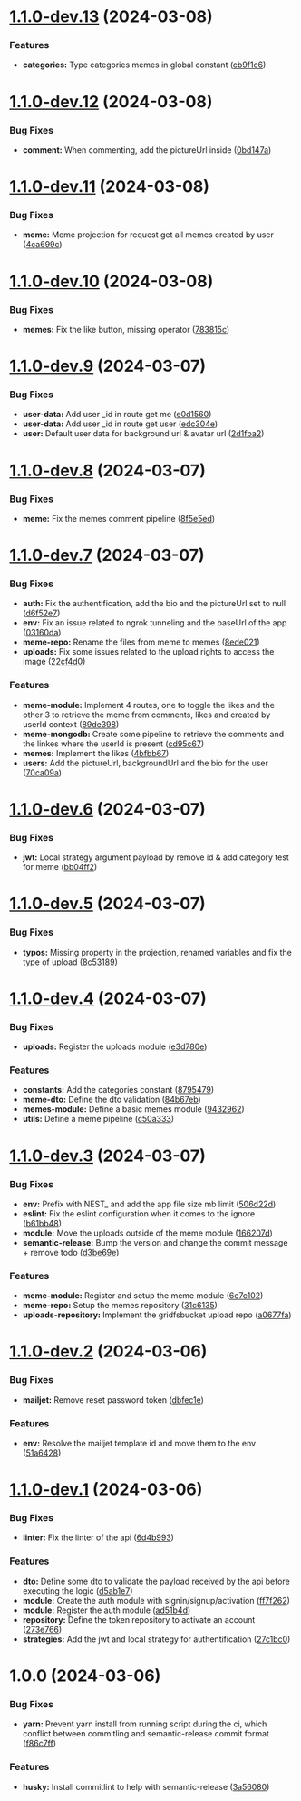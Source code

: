 # [1.1.0-dev.13](https://github.com/Maghwyn/meme-rn-api/compare/v1.1.0-dev.12...v1.1.0-dev.13) (2024-03-08)


### Features

* **categories:** Type categories memes in global constant ([cb9f1c6](https://github.com/Maghwyn/meme-rn-api/commit/cb9f1c6d9f556f70be4e88b4238c770cb273500e))

# [1.1.0-dev.12](https://github.com/Maghwyn/meme-rn-api/compare/v1.1.0-dev.11...v1.1.0-dev.12) (2024-03-08)


### Bug Fixes

* **comment:** When commenting, add the pictureUrl inside ([0bd147a](https://github.com/Maghwyn/meme-rn-api/commit/0bd147aeddf3c1553663322bb0fa169758eb4861))

# [1.1.0-dev.11](https://github.com/Maghwyn/meme-rn-api/compare/v1.1.0-dev.10...v1.1.0-dev.11) (2024-03-08)


### Bug Fixes

* **meme:** Meme projection for request get all memes created by user ([4ca699c](https://github.com/Maghwyn/meme-rn-api/commit/4ca699caea84d0cf5ed78f59d45ecb9988b83699))

# [1.1.0-dev.10](https://github.com/Maghwyn/meme-rn-api/compare/v1.1.0-dev.9...v1.1.0-dev.10) (2024-03-08)


### Bug Fixes

* **memes:** Fix the like button, missing operator ([783815c](https://github.com/Maghwyn/meme-rn-api/commit/783815c55011af638ce919048b3ca3e29b6a6223))

# [1.1.0-dev.9](https://github.com/Maghwyn/meme-rn-api/compare/v1.1.0-dev.8...v1.1.0-dev.9) (2024-03-07)


### Bug Fixes

* **user-data:** Add user _id in route get me ([e0d1560](https://github.com/Maghwyn/meme-rn-api/commit/e0d1560dc3b47fbcd9c00941551d6c0727b37028))
* **user-data:** Add user _id in route get user ([edc304e](https://github.com/Maghwyn/meme-rn-api/commit/edc304e31499a1006ca5651dab188c9733afe1da))
* **user:** Default user data for background url & avatar url ([2d1fba2](https://github.com/Maghwyn/meme-rn-api/commit/2d1fba241802ef668172f7dfcd564899fe6902fc))

# [1.1.0-dev.8](https://github.com/Maghwyn/meme-rn-api/compare/v1.1.0-dev.7...v1.1.0-dev.8) (2024-03-07)


### Bug Fixes

* **meme:** Fix the memes comment pipeline ([8f5e5ed](https://github.com/Maghwyn/meme-rn-api/commit/8f5e5ed567d138a2527dd750173ad910618413d2))

# [1.1.0-dev.7](https://github.com/Maghwyn/meme-rn-api/compare/v1.1.0-dev.6...v1.1.0-dev.7) (2024-03-07)


### Bug Fixes

* **auth:** Fix the authentification, add the bio and the pictureUrl set to null ([d6f52e7](https://github.com/Maghwyn/meme-rn-api/commit/d6f52e7ebb4980eb330839ee454b3020a34b83d8))
* **env:** Fix an issue related to ngrok tunneling and the baseUrl of the app ([03160da](https://github.com/Maghwyn/meme-rn-api/commit/03160da65b56ce16abeb699299490c5421926007))
* **meme-repo:** Rename the files from meme to memes ([8ede021](https://github.com/Maghwyn/meme-rn-api/commit/8ede0211735a7ad80b5b8a732cc3d2f43d4a5f97))
* **uploads:** Fix some issues related to the upload rights to access the image ([22cf4d0](https://github.com/Maghwyn/meme-rn-api/commit/22cf4d0e35df7d4b7ada06226d38346a11b7c4d2))


### Features

* **meme-module:** Implement 4 routes, one to toggle the likes and the other 3 to retrieve the meme from comments, likes and created by userId context ([89de398](https://github.com/Maghwyn/meme-rn-api/commit/89de398702386ff0c89ee9d496cab9c90f629475))
* **meme-mongodb:** Create some pipeline to retrieve the comments and the linkes where the userId is present ([cd95c67](https://github.com/Maghwyn/meme-rn-api/commit/cd95c678d2ceecdb41cf329c9e87ababaf0f26f7))
* **memes:** Implement the likes ([4bfbb67](https://github.com/Maghwyn/meme-rn-api/commit/4bfbb67e91b68f45517ffead3b6965083ccdbfb2))
* **users:** Add the pictureUrl, backgroundUrl and the bio for the user ([70ca09a](https://github.com/Maghwyn/meme-rn-api/commit/70ca09a905d4d6c21e545dec5a23f1b369500ce1))

# [1.1.0-dev.6](https://github.com/Maghwyn/meme-rn-api/compare/v1.1.0-dev.5...v1.1.0-dev.6) (2024-03-07)


### Bug Fixes

* **jwt:** Local strategy argument payload by remove id & add category test for meme ([bb04ff2](https://github.com/Maghwyn/meme-rn-api/commit/bb04ff20010d697df38b78f99c081425cc0fdb6a))

# [1.1.0-dev.5](https://github.com/Maghwyn/meme-rn-api/compare/v1.1.0-dev.4...v1.1.0-dev.5) (2024-03-07)


### Bug Fixes

* **typos:** Missing property in the projection, renamed variables and fix the type of upload ([8c53189](https://github.com/Maghwyn/meme-rn-api/commit/8c53189879f78ef917b43be987efdd8f4e3b3bdb))

# [1.1.0-dev.4](https://github.com/Maghwyn/meme-rn-api/compare/v1.1.0-dev.3...v1.1.0-dev.4) (2024-03-07)


### Bug Fixes

* **uploads:** Register the uploads module ([e3d780e](https://github.com/Maghwyn/meme-rn-api/commit/e3d780ee84488296216f51b01193a24704a31df7))


### Features

* **constants:** Add the categories constant ([8795479](https://github.com/Maghwyn/meme-rn-api/commit/8795479c153691bcb35eb8b59b4e4490cf6ab0e7))
* **meme-dto:** Define the dto validation ([84b67eb](https://github.com/Maghwyn/meme-rn-api/commit/84b67eb78d554513839f752f9ef52e5ffe942ae9))
* **memes-module:** Define a basic memes module ([9432962](https://github.com/Maghwyn/meme-rn-api/commit/94329620f7f9a8d23ad9ae18b7e2d78fba933e78))
* **utils:** Define a meme pipeline ([c50a333](https://github.com/Maghwyn/meme-rn-api/commit/c50a333287669d526aa1cf00c103bbcd88728b2d))

# [1.1.0-dev.3](https://github.com/Maghwyn/meme-rn-api/compare/v1.1.0-dev.2...v1.1.0-dev.3) (2024-03-07)


### Bug Fixes

* **env:** Prefix with NEST_ and add the app file size mb limit ([506d22d](https://github.com/Maghwyn/meme-rn-api/commit/506d22d10af476601a183ab14266725c1c8f8e84))
* **eslint:** Fix the eslint configuration when it comes to the ignore ([b61bb48](https://github.com/Maghwyn/meme-rn-api/commit/b61bb486cfdd8307a8efa11f240f25d31cb087f9))
* **module:** Move the uploads outside of the meme module ([166207d](https://github.com/Maghwyn/meme-rn-api/commit/166207ddb9c60c43ab4935694147e64ede3428bc))
* **semantic-release:** Bump the version and change the commit message + remove todo ([d3be69e](https://github.com/Maghwyn/meme-rn-api/commit/d3be69ea519075ebea30bde338f480913db62ab9))


### Features

* **meme-module:** Register and setup the meme module ([6e7c102](https://github.com/Maghwyn/meme-rn-api/commit/6e7c10246ba996b5ef18c3a54014d52ca491819f))
* **meme-repo:** Setup the memes repository ([31c6135](https://github.com/Maghwyn/meme-rn-api/commit/31c6135604a5a19af0d2c4c767c25569872efdbb))
* **uploads-repository:** Implement the gridfsbucket upload repo ([a0677fa](https://github.com/Maghwyn/meme-rn-api/commit/a0677faf71afbcebc97418569d683992a67c0cc6))

# [1.1.0-dev.2](https://github.com/Maghwyn/meme-rn-api/compare/v1.1.0-dev.1...v1.1.0-dev.2) (2024-03-06)


### Bug Fixes

* **mailjet:** Remove reset password token ([dbfec1e](https://github.com/Maghwyn/meme-rn-api/commit/dbfec1e416e6c238fde3d609890ced9638f1bbae))


### Features

* **env:** Resolve the mailjet template id and move them to the env ([51a6428](https://github.com/Maghwyn/meme-rn-api/commit/51a6428bc4f565e4c35a89c7115e8337c0ce9f8c))

# [1.1.0-dev.1](https://github.com/Maghwyn/meme-rn-api/compare/v1.0.0...v1.1.0-dev.1) (2024-03-06)


### Bug Fixes

* **linter:** Fix the linter of the api ([6d4b993](https://github.com/Maghwyn/meme-rn-api/commit/6d4b9938c09778ae6a31cb7dea90bedad781d7af))


### Features

* **dto:** Define some dto to validate the payload received by the api before executing the logic ([d5ab1e7](https://github.com/Maghwyn/meme-rn-api/commit/d5ab1e74ca1759f5906be1429f274a7d3ea37354))
* **module:** Create the auth module with signin/signup/activation ([ff7f262](https://github.com/Maghwyn/meme-rn-api/commit/ff7f2621ccdde1e8f9a8544de9a6f437adb2f696))
* **module:** Register the auth module ([ad51b4d](https://github.com/Maghwyn/meme-rn-api/commit/ad51b4dacb86a3ed09cdb49a658d1207c10fdab7))
* **repository:** Define the token repository to activate an account ([273e766](https://github.com/Maghwyn/meme-rn-api/commit/273e766be8bf691a16a815323ecb7c0c6af6b1b5))
* **strategies:** Add the jwt and local strategy for authentification ([27c1bc0](https://github.com/Maghwyn/meme-rn-api/commit/27c1bc02fb9100853d276ab624ad6ec430f04e72))

# 1.0.0 (2024-03-06)


### Bug Fixes

* **yarn:** Prevent yarn install from running script during the ci, which conflict between commitling and semantic-release commit format ([f86c7ff](https://github.com/Maghwyn/meme-rn-api/commit/f86c7ffd912001acdc3c79c614a9711054bf6e77))


### Features

* **husky:** Install commitlint to help with semantic-release ([3a56080](https://github.com/Maghwyn/meme-rn-api/commit/3a560801699667944d673b8b5a49d91f835f8abd))
